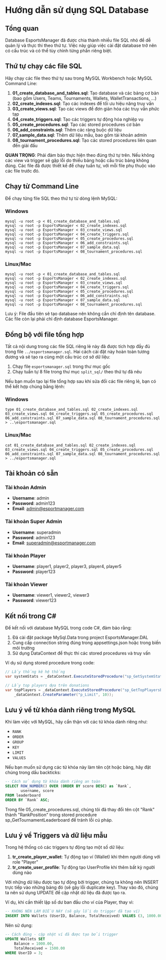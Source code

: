 # Hướng dẫn sử dụng SQL Database

## Tổng quan

Database EsportsManager đã được chia thành nhiều file SQL nhỏ để dễ quản lý và thực thi theo thứ tự. Việc này giúp việc cài đặt database trở nên có cấu trúc và có thể tùy chỉnh từng phần riêng biệt.

## Thứ tự chạy các file SQL

Hãy chạy các file theo thứ tự sau trong MySQL Workbench hoặc MySQL Command Line:

1. **01_create_database_and_tables.sql**: Tạo database và các bảng cơ bản (bao gồm Users, Teams, Tournaments, Wallets, WalletTransactions, ...)
2. **02_create_indexes.sql**: Tạo các indexes để tối ưu hiệu năng truy vấn
3. **03_create_views.sql**: Tạo các views để đơn giản hóa các truy vấn phức tạp
4. **04_create_triggers.sql**: Tạo các triggers tự động hóa nghiệp vụ
5. **05_create_procedures.sql**: Tạo các stored procedures cơ bản
6. **06_add_constraints.sql**: Thêm các ràng buộc dữ liệu
7. **07_sample_data.sql**: Thêm dữ liệu mẫu, bao gồm tài khoản admin
8. **08_tournament_procedures.sql**: Tạo các stored procedures liên quan đến giải đấu

**QUAN TRỌNG**: Phải đảm bảo thực hiện theo đúng thứ tự trên. Nếu không các view và trigger sẽ gặp lỗi do thiếu bảng hoặc cấu trúc bảng không đúng. Các file đã được thiết kế để chạy tuần tự, với mỗi file phụ thuộc vào các file trước đó.

## Chạy từ Command Line

Để chạy từng file SQL theo thứ tự từ dòng lệnh MySQL:

### Windows
```
mysql -u root -p < 01_create_database_and_tables.sql
mysql -u root -p EsportsManager < 02_create_indexes.sql
mysql -u root -p EsportsManager < 03_create_views.sql
mysql -u root -p EsportsManager < 04_create_triggers.sql
mysql -u root -p EsportsManager < 05_create_procedures.sql
mysql -u root -p EsportsManager < 06_add_constraints.sql
mysql -u root -p EsportsManager < 07_sample_data.sql
mysql -u root -p EsportsManager < 08_tournament_procedures.sql
```

### Linux/Mac
```
mysql -u root -p < 01_create_database_and_tables.sql
mysql -u root -p EsportsManager < 02_create_indexes.sql
mysql -u root -p EsportsManager < 03_create_views.sql
mysql -u root -p EsportsManager < 04_create_triggers.sql
mysql -u root -p EsportsManager < 05_create_procedures.sql
mysql -u root -p EsportsManager < 06_add_constraints.sql
mysql -u root -p EsportsManager < 07_sample_data.sql
mysql -u root -p EsportsManager < 08_tournament_procedures.sql
```

Lưu ý: File đầu tiên sẽ tạo database nên không cần chỉ định tên database. Các file còn lại phải chỉ định database EsportsManager.

## Đồng bộ với file tổng hợp

Tất cả nội dung trong các file SQL riêng lẻ này đã được tích hợp đầy đủ trong file `../esportsmanager.sql`. Hai cách cài đặt này hoàn toàn tương đương và sẽ tạo ra cùng một cấu trúc cơ sở dữ liệu:

1. Chạy file `esportsmanager.sql` trong thư mục gốc
2. Chạy tuần tự 8 file trong thư mục `split_sql/` theo thứ tự đã nêu

Nếu bạn muốn tạo lại file tổng hợp sau khi sửa đổi các file riêng lẻ, bạn có thể kết hợp chúng bằng lệnh:

### Windows
```
type 01_create_database_and_tables.sql 02_create_indexes.sql 03_create_views.sql 04_create_triggers.sql 05_create_procedures.sql 06_add_constraints.sql 07_sample_data.sql 08_tournament_procedures.sql > ..\esportsmanager.sql
```

### Linux/Mac
```
cat 01_create_database_and_tables.sql 02_create_indexes.sql 03_create_views.sql 04_create_triggers.sql 05_create_procedures.sql 06_add_constraints.sql 07_sample_data.sql 08_tournament_procedures.sql > ../esportsmanager.sql
```

## Tài khoản có sẵn

### Tài khoản Admin

- **Username**: admin
- **Password**: admin123
- **Email**: admin@esportmanager.com

### Tài khoản Super Admin

- **Username**: superadmin
- **Password**: admin123
- **Email**: superadmin@esportmanager.com

### Tài khoản Player

- **Username**: player1, player2, player3, player4, player5
- **Password**: player123

### Tài khoản Viewer

- **Username**: viewer1, viewer2, viewer3
- **Password**: viewer123

## Kết nối trong C#

Để kết nối với database MySQL trong code C#, đảm bảo rằng:

1. Đã cài đặt package MySql.Data trong project EsportsManager.DAL
2. Cung cấp connection string đúng trong appsettings.json hoặc trong biến môi trường
3. Sử dụng DataContext để thực thi các stored procedures và truy vấn

Ví dụ sử dụng stored procedure trong code:

```csharp
// Lấy thống kê hệ thống
var systemStats = _dataContext.ExecuteStoredProcedure("sp_GetSystemStats");

// Lấy top players dựa trên donations
var topPlayers = _dataContext.ExecuteStoredProcedure("sp_GetTopPlayersByDonations",
    _dataContext.CreateParameter("p_Limit", 10));
```

## Lưu ý về từ khóa dành riêng trong MySQL

Khi làm việc với MySQL, hãy cẩn thận với các từ khóa dành riêng như:

- `RANK`
- `ORDER`
- `GROUP`
- `KEY`
- `LIMIT`
- `VALUES`

Nếu bạn muốn sử dụng các từ khóa này làm tên cột hoặc bảng, hãy đặt chúng trong dấu backticks:

```sql
-- Cách sử dụng từ khóa dành riêng an toàn
SELECT ROW_NUMBER() OVER (ORDER BY score DESC) as `Rank`,
       username, score
FROM leaderboard
ORDER BY `Rank` ASC;
```

Trong file 05_create_procedures.sql, chúng tôi đã thay đổi tên cột "Rank" thành "RankPosition" trong stored procedure sp_GetTournamentLeaderboard để tránh lỗi cú pháp.

## Lưu ý về Triggers và dữ liệu mẫu

Trong hệ thống có các triggers tự động tạo một số dữ liệu:

1. **tr_create_player_wallet**: Tự động tạo ví (Wallet) khi thêm người dùng với role "Player"
2. **tr_create_user_profile**: Tự động tạo UserProfile khi thêm bất kỳ người dùng nào

Với những dữ liệu được tạo tự động bởi trigger, chúng ta không nên INSERT trực tiếp vào những bảng đó (sẽ gây lỗi duplicate key). Thay vào đó, chúng ta nên sử dụng UPDATE để cập nhật dữ liệu đã được tạo ra.

Ví dụ, khi cần thiết lập số dư ban đầu cho ví của Player, thay vì:

```sql
-- KHÔNG NÊN LÀM ĐIỀU NÀY (sẽ gây lỗi do trigger đã tạo ví)
INSERT INTO Wallets (UserID, Balance, TotalReceived) VALUES (3, 1000.00, 1500.00);
```

Nên sử dụng:

```sql
-- Cách đúng - cập nhật ví đã được tạo bởi trigger
UPDATE Wallets SET
    Balance = 1000.00,
    TotalReceived = 1500.00
WHERE UserID = 3;
```
